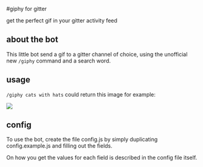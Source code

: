 #giphy for gitter

get the perfect gif in your gitter activity feed

## about the bot

This little bot send a gif to a gitter channel of choice, using the unofficial new `/giphy` command and a search word.

## usage

`/giphy cats with hats` could return this image for example:

![](http://media0.giphy.com/media/9JFpOtplIMmKA/giphy.gif)

## config

To use the bot, create the file config.js by simply duplicating config.example.js and filling out the fields.

On how you get the values for each field is described in the config file itself.
